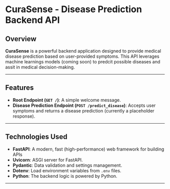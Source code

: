 # CuraSense - Disease Prediction Backend API
## Overview

**CuraSense** is a powerful backend application designed to provide medical disease prediction based on user-provided symptoms. This API leverages machine learnings models (coming soon) to predcit possible diseases and assit in medical decision-making.

---

## Features

- **Root Endpoint (`GET /`)**: A simple welcome message.
- **Disease Prediction Endpoint (`POST /predict_disease`)**: Accepts user symptoms and returns a disease prediction (currently a placeholder response).

---

## Technologies Used
- **FastAPI**: A modern, fast (high-performance) web framework for building APIs
- **Uvicorn**: ASGI server for FastAPI.
- **Pydantic**: Data validation and settings management.
- **Dotenv**: Load environment variables from `.env` files.
- **Python**: The backend logic is powered by Python.

---
